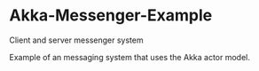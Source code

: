 # Akka-Messenger-Example
Client and server messenger system

Example of an messaging system that uses the Akka actor model.
